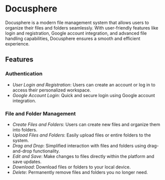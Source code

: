 # Docusphere

Docusphere is a modern file management system that allows users to organize their files and folders seamlessly. With user-friendly features like login and registration, Google account integration, and advanced file handling capabilities, Docusphere ensures a smooth and efficient experience.

## Features

### Authentication
- *User Login and Registration*: Users can create an account or log in to access their personalized workspace.
- *Google Account Login*: Quick and secure login using Google account integration.

### File and Folder Management
- *Create Files and Folders*: Users can create new files and organize them into folders.
- *Upload Files and Folders*: Easily upload files or entire folders to the system.
- *Drag and Drop*: Simplified interaction with files and folders using drag-and-drop functionality.
- *Edit and Save*: Make changes to files directly within the platform and save updates.
- *Download*: Download files or folders to your local device.
- *Delete*: Permanently remove files and folders you no longer need.